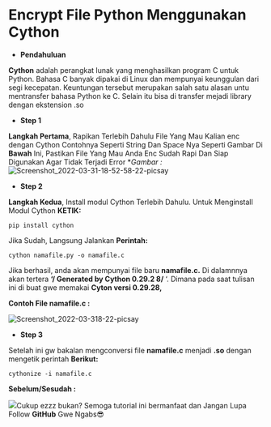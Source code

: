 # Encrypt File Python Menggunakan Cython
- **Pendahuluan**

**Cython** adalah perangkat lunak yang menghasilkan program C untuk Python. Bahasa C banyak dipakai di Linux dan mempunyai keunggulan dari segi kecepatan. Keuntungan tersebut merupakan salah satu alasan untu mentransfer bahasa Python ke C. Selain itu bisa di transfer mejadi library dengan ekstension .so

- **Step 1**

**Langkah Pertama**, Rapikan Terlebih Dahulu File Yang Mau Kalian enc dengan Cython Contohnya Seperti String Dan Space Nya Seperti Gambar Di **Bawah** Ini, Pastikan File Yang Mau Anda Enc Sudah 
Rapi Dan Siap Digunakan Agar Tidak Terjadi Error
**Gambar :*
![Screenshot_2022-03-31-18-52-58-22-picsay](https://user-images.githubusercontent.com/94946818/161064853-ad567883-5547-4e8e-a1a3-3486633536db.png)


- **Step 2**

**Langkah Kedua**, Install modul Cython Terlebih Dahulu. Untuk Menginstall Modul Cython **KETIK:**
```
pip install cython
```
Jika Sudah, Langsung Jalankan **Perintah:**
```
cython namafile.py -o namafile.c
```
Jika berhasil, anda akan mempunyai file baru **namafile.c.** Di dalamnnya akan tertera **‘/ Generated by Cython 0.29.2 8/** ‘. Dimana pada saat tulisan ini di buat gwe memakai **Cyton versi 0.29.28,** 

**Contoh File namafile.c :**

![Screenshot_2022-03-318-22-picsay](https://user-images.githubusercontent.com/94946818/161064960-018da045-b6ee-41d8-a733-02e3ca01e550.png)


- **Step 3**

Setelah ini gw bakalan mengconversi file **namafile.c** menjadi **.so** dengan mengetik perintah **Berikut:** 
```
cythonize -i namafile.c
```
**Sebelum/Sesudah :**

<p><img src="https://user-images.githubusercontent.com/94946818/161065018-9aa9b644-7eb6-44df-bb65-a19b7aa184a7.jpg"

Cukup ezzz bukan? Semoga tutorial ini bermanfaat
dan Jangan Lupa Follow **GitHub** Gwe Ngabs😎
